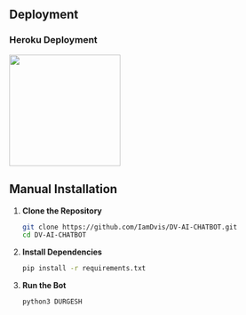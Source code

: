 
## Deployment


### Heroku Deployment


<a href="https://dashboard.heroku.com/new?template=https://github.com/IamElite/ACB/tree/m1">
<img src="https://img.shields.io/badge/Deploy%20On%20Heroku-008080?style=for-the-badge&logo=heroku" width="200"/>
</a>


## Manual Installation

1. **Clone the Repository**  
   ```bash
   git clone https://github.com/IamDvis/DV-AI-CHATBOT.git
   cd DV-AI-CHATBOT
   ```

2. **Install Dependencies**  
   ```bash
   pip install -r requirements.txt
   ```

3. **Run the Bot**  
   ```bash
   python3 DURGESH
   ```



